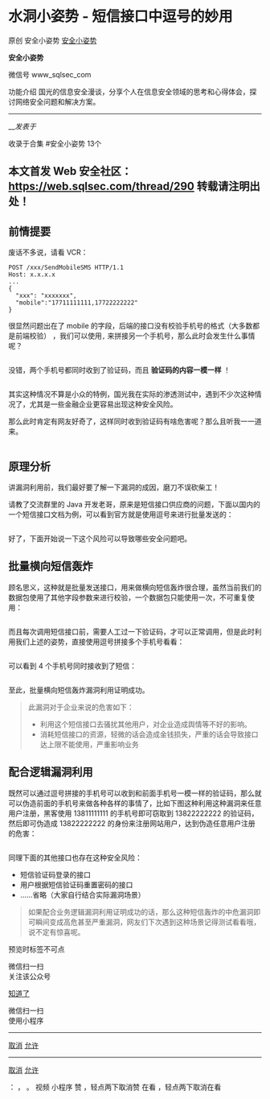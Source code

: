 #  水洞小姿势 - 短信接口中逗号的妙用

原创 安全小姿势 [ 安全小姿势 ](javascript:void\(0\);)

**安全小姿势** ![]()

微信号 www_sqlsec_com

功能介绍 国光的信息安全漫谈，分享个人在信息安全领域的思考和心得体会，探讨网络安全问题和解决方案。

____

___发表于_

收录于合集 #安全小姿势 13个

## **本文首发 Web 安全社区： https://web.sqlsec.com/thread/290 转载请注明出处！**

## 前情提要

废话不多说，请看 VCR：

    
    
    POST /xxx/SendMobileSMS HTTP/1.1  
    Host: x.x.x.x  
    ...  
    {  
      "xxx": "xxxxxxx",  
      "mobile":"17711111111,17722222222"  
    }  
    

很显然问题出在了 mobile 的字段，后端的接口没有校验手机号的格式（大多数都是前端校验） ，我们可以使用`,`
来拼接另一个手机号，那么此时会发生什么事情呢？

![]()

没错，两个手机号都同时收到了验证码，而且 **验证码的内容一模一样** ！

![]()

其实这种情况不算是小众的特例，国光我在实际的渗透测试中，遇到不少次这种情况了，尤其是一些金融企业更容易出现这种安全风险。

那么此时肯定有网友好奇了，这样同时收到验证码有啥危害呢？那么且听我一一道来。

![]()

## 原理分析

讲漏洞利用前，我们最好要了解一下漏洞的成因，磨刀不误砍柴工！

请教了交流群里的 Java 开发老哥，原来是短信接口供应商的问题，下面以国内的一个短信接口文档为例，可以看到官方就是使用逗号来进行批量发送的：

![]()

好了，下面开始说一下这个风险可以导致哪些安全问题吧。

## 批量横向短信轰炸

顾名思义，这种就是批量发送接口，用来做横向短信轰炸很合理，虽然当前我们的数据包使用了其他字段参数来进行校验，一个数据包只能使用一次，不可重复使用：

![]()

而且每次调用短信接口前，需要人工过一下验证码，才可以正常调用，但是此时利用我们上述的姿势，直接使用逗号拼接多个手机号看看：

![]()

可以看到 4 个手机号同时接收到了短信：

![]()

至此，批量横向短信轰炸漏洞利用证明成功。

> 此漏洞对于企业来说的危害如下：
>
>   * 利用这个短信接口去骚扰其他用户，对企业造成舆情等不好的影响。
>   * 消耗短信接口的资源，轻微的话会造成金钱损失，严重的话会导致接口达上限不能使用，严重影响业务
>

## 配合逻辑漏洞利用

既然可以通过逗号拼接的手机号可以收到和前面手机号一模一样的验证码，那么就可以伪造前面的手机号来做各种各样的事情了，比如下图这种利用这种漏洞来任意用户注册，黑客使用
13811111111 的手机号即可窃取到 13822222222 的验证码，然后即可伪造成 13822222222
的身份来注册网站用户，达到伪造任意用户注册的危害：

![]()

同理下面的其他接口也存在这种安全风险：

  * 短信验证码登录的接口
  * 用户根据短信验证码重置密码的接口
  * ......省略（大家自行结合实际漏洞场景）

> 如果配合业务逻辑漏洞利用证明成功的话，那么这种短信轰炸的中危漏洞即可瞬间变成高危甚至严重漏洞，网友们下次遇到这种场景记得测试看看哦，说不定有惊喜呢。

  

预览时标签不可点

微信扫一扫  
关注该公众号

[知道了](javascript:;)

微信扫一扫  
使用小程序

****

[取消](javascript:void\(0\);) [允许](javascript:void\(0\);)

****

[取消](javascript:void\(0\);) [允许](javascript:void\(0\);)

： ， 。   视频 小程序 赞 ，轻点两下取消赞 在看 ，轻点两下取消在看

